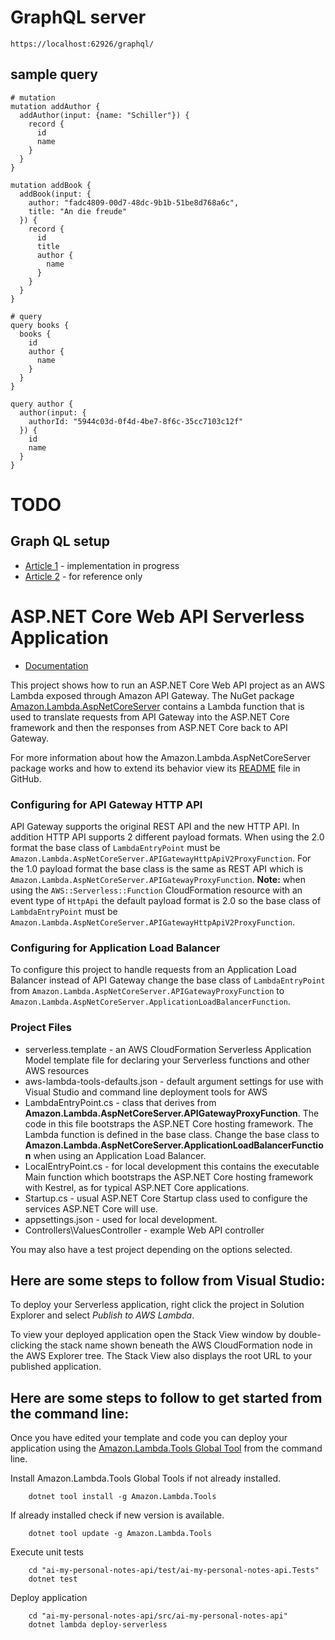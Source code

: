 # GraphQL server
```
https://localhost:62926/graphql/
```
## sample query
```
# mutation
mutation addAuthor {
  addAuthor(input: {name: "Schiller"}) {
    record {
      id
      name
    }
  }
}

mutation addBook {
  addBook(input: {
    author: "fadc4809-00d7-48dc-9b1b-51be8d768a6c",
    title: "An die freude"
  }) {
    record {
      id
      title
      author {
        name
      }
    }
  }
}

# query
query books {
  books {
    id
    author {
      name
    }
  } 
}

query author {
  author(input: {
    authorId: "5944c03d-0f4d-4be7-8f6c-35cc7103c12f"
  }) {
    id
    name
  }
}
```

# TODO

## Graph QL setup
- [Article 1](https://medium.com/@TimHolzherr/creating-a-graphql-backend-in-c-how-to-get-started-with-hot-chocolate-12-in-net-6-30f0fb177c5c) - implementation in progress
- [Article 2](https://www.c-sharpcorner.com/article/building-api-in-net-core-with-graphql2/) - for reference only

# ASP.NET Core Web API Serverless Application
- [Documentation](https://docs.aws.amazon.com/lambda/latest/dg/csharp-package-asp.html)

This project shows how to run an ASP.NET Core Web API project as an AWS Lambda exposed through Amazon API Gateway. The NuGet package [Amazon.Lambda.AspNetCoreServer](https://www.nuget.org/packages/Amazon.Lambda.AspNetCoreServer) contains a Lambda function that is used to translate requests from API Gateway into the ASP.NET Core framework and then the responses from ASP.NET Core back to API Gateway.


For more information about how the Amazon.Lambda.AspNetCoreServer package works and how to extend its behavior view its [README](https://github.com/aws/aws-lambda-dotnet/blob/master/Libraries/src/Amazon.Lambda.AspNetCoreServer/README.md) file in GitHub.


### Configuring for API Gateway HTTP API ###

API Gateway supports the original REST API and the new HTTP API. In addition HTTP API supports 2 different
payload formats. When using the 2.0 format the base class of `LambdaEntryPoint` must be `Amazon.Lambda.AspNetCoreServer.APIGatewayHttpApiV2ProxyFunction`.
For the 1.0 payload format the base class is the same as REST API which is `Amazon.Lambda.AspNetCoreServer.APIGatewayProxyFunction`.
**Note:** when using the `AWS::Serverless::Function` CloudFormation resource with an event type of `HttpApi` the default payload
format is 2.0 so the base class of `LambdaEntryPoint` must be `Amazon.Lambda.AspNetCoreServer.APIGatewayHttpApiV2ProxyFunction`.


### Configuring for Application Load Balancer ###

To configure this project to handle requests from an Application Load Balancer instead of API Gateway change
the base class of `LambdaEntryPoint` from `Amazon.Lambda.AspNetCoreServer.APIGatewayProxyFunction` to 
`Amazon.Lambda.AspNetCoreServer.ApplicationLoadBalancerFunction`.

### Project Files ###

* serverless.template - an AWS CloudFormation Serverless Application Model template file for declaring your Serverless functions and other AWS resources
* aws-lambda-tools-defaults.json - default argument settings for use with Visual Studio and command line deployment tools for AWS
* LambdaEntryPoint.cs - class that derives from **Amazon.Lambda.AspNetCoreServer.APIGatewayProxyFunction**. The code in 
this file bootstraps the ASP.NET Core hosting framework. The Lambda function is defined in the base class.
Change the base class to **Amazon.Lambda.AspNetCoreServer.ApplicationLoadBalancerFunction** when using an 
Application Load Balancer.
* LocalEntryPoint.cs - for local development this contains the executable Main function which bootstraps the ASP.NET Core hosting framework with Kestrel, as for typical ASP.NET Core applications.
* Startup.cs - usual ASP.NET Core Startup class used to configure the services ASP.NET Core will use.
* appsettings.json - used for local development.
* Controllers\ValuesController - example Web API controller

You may also have a test project depending on the options selected.

## Here are some steps to follow from Visual Studio:

To deploy your Serverless application, right click the project in Solution Explorer and select *Publish to AWS Lambda*.

To view your deployed application open the Stack View window by double-clicking the stack name shown beneath the AWS CloudFormation node in the AWS Explorer tree. The Stack View also displays the root URL to your published application.

## Here are some steps to follow to get started from the command line:

Once you have edited your template and code you can deploy your application using the [Amazon.Lambda.Tools Global Tool](https://github.com/aws/aws-extensions-for-dotnet-cli#aws-lambda-amazonlambdatools) from the command line.

Install Amazon.Lambda.Tools Global Tools if not already installed.
```
    dotnet tool install -g Amazon.Lambda.Tools
```

If already installed check if new version is available.
```
    dotnet tool update -g Amazon.Lambda.Tools
```

Execute unit tests
```
    cd "ai-my-personal-notes-api/test/ai-my-personal-notes-api.Tests"
    dotnet test
```

Deploy application
```
    cd "ai-my-personal-notes-api/src/ai-my-personal-notes-api"
    dotnet lambda deploy-serverless
```

